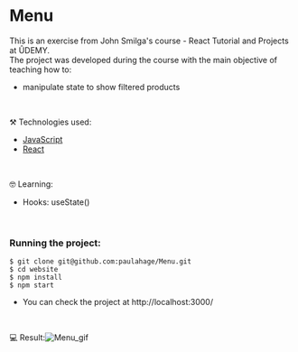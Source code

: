 # Menu

This is an exercise from John Smilga's course - React Tutorial and Projects at ÛDEMY.<br/>
The project was developed during the course with the main objective of teaching how to: 
- manipulate state to show filtered products

<br/>

⚒️ Technologies used:

- [JavaScript](https://www.javascript.com/)
- [React](https://reactjs.org/)

<br/>

🤓 Learning:

- Hooks: useState()
<br/>

### Running the project:

```
$ git clone git@github.com:paulahage/Menu.git
$ cd website
$ npm install
$ npm start
```
- You can check the project at http://localhost:3000/

<br/>

💻 Result:![Menu_gif](https://user-images.githubusercontent.com/84124999/206513392-60a3d44a-a804-4646-a073-8600cc0c9e12.gif)
